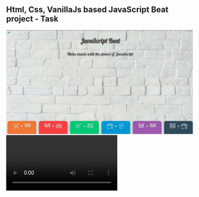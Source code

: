Html, Css, VanillaJs based JavaScript Beat project - Task
---

![JsBeat](https://github.com/r4nd3l/JsBeat/blob/master/img/sample.gif)
![JsBeat](https://github.com/r4nd3l/JsBeat/blob/master/img/sample.mp4)
